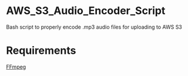 # AWS_S3_Audio_Encoder_Script
Bash script to properly encode .mp3 audio files for uploading to AWS S3


<h1>Requirements</h1>
<a href="https://www.ffmpeg.org/">FFmpeg</a>
